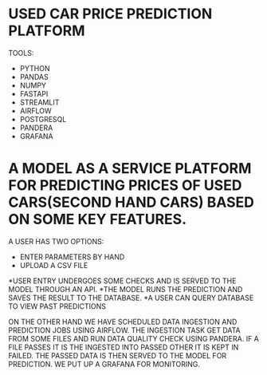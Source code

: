 # USED CAR PRICE PREDICTION PLATFORM 
TOOLS:
- PYTHON
- PANDAS
- NUMPY
- FASTAPI
- STREAMLIT
- AIRFLOW
- POSTGRESQL
- PANDERA
- GRAFANA

# A MODEL AS A SERVICE PLATFORM FOR PREDICTING PRICES OF USED CARS(SECOND HAND CARS) BASED ON SOME KEY FEATURES.
A USER HAS TWO OPTIONS:
- ENTER PARAMETERS BY HAND
- UPLOAD A CSV FILE

*USER ENTRY UNDERGOES SOME CHECKS AND IS SERVED TO THE MODEL THROUGH AN API.
*THE MODEL RUNS THE PREDICTION AND SAVES THE RESULT TO THE DATABASE.
*A USER CAN QUERY DATABASE TO VIEW PAST PREDICTIONS

ON THE OTHER HAND WE HAVE SCHEDULED DATA INGESTION AND PREDICTION JOBS USING AIRFLOW. 
THE INGESTION TASK GET DATA FROM SOME FILES AND RUN DATA QUALITY CHECK USING PANDERA.
IF A FILE PASSES IT IS THE INGESTED INTO PASSED OTHER IT IS KEPT IN FAILED. 
THE PASSED DATA IS THEN SERVED TO THE MODEL FOR PREDICTION. WE PUT UP A GRAFANA FOR MONITORING.

